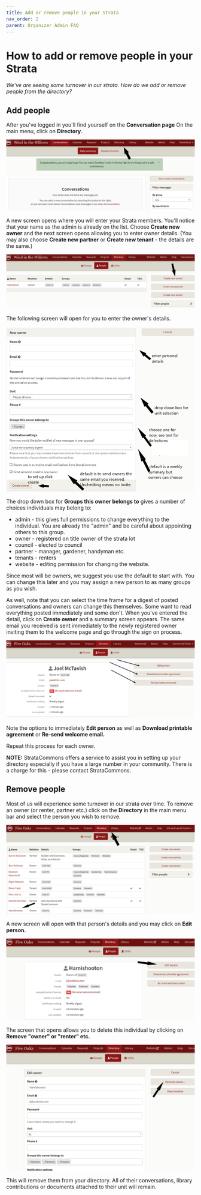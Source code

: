 ```yaml
---
title: Add or remove people in your Strata
nav_order: 2
parent: Organizer Admin FAQ
---
```


# How to add or remove people in your Strata

*We've are seeing some turnover in our strata.  How do we add or remove people from the directory?*

## Add people

After you've logged in you'll find yourself on the **Conversation page**  On the main menu, click on **Directory**.  

![Open the directory](directory_add/opendirectory.png)

A new screen opens where you will enter your Strata members.  You'll notice that your name as the admin is already on the list.  Choose **Create new owner** and the next screen opens allowing you to enter owner details.  (You may also choose **Create new partner** or **Create new tenant** - the details are the same.)

![add new](directory_add/directoryscreen.png)

The following screen will open for you to enter the owner's details.  

![set up](directory_add/setupowner.png)

The drop down box for **Groups this owner belongs to** gives a number of choices individuals may belong to:

 - admin - this gives full permissions to change everything to the individual.  You are already the "admin" and be careful about appointing others to this group.
 - owner - registered on title owner of the strata lot
 - council - elected to council
 - partner - manager, gardener, handyman etc.
 - tenants - renters 
 - website - editing permission for changing the website.

Since most will be owners, we suggest you use the default to start with. You can change this later and you may assign a new person to as many groups as you wish.  

As well, note that you can select the time frame for a digest of posted conversations and owners can change this themselves.  Some want to read everything posted immediately and some don't.  When you've entered the detail, click on **Create owner** and a summary screen appears.  The same email you received is sent immediately to the newly registered owner inviting them to the welcome page and go through the sign on process.  

![summary](directory_add/summary.png)

Note the options to immediately **Edit person** as well as **Download printable agreement** or **Re-send welcome email.**  

Repeat this process for each owner.  

**NOTE:** StrataCommons offers a service to assist you in setting up your directory especially if you have a large number in your community. There is a charge for this - please contact StrataCommons.

## Remove people

Most of us will experience some turnover in our strata over time.  To remove an owner (or renter, partner etc.) click on the **Directory** in the main menu bar and select the person you wish to remove.  

![remove owner](directory_add/removeowner.png)

A new screen will open with that person's details and you may click on **Edit person.**

![remove person](directory_add/removeperson2.png)

The screen that opens allows you to delete this individual by clicking on **Remove "owner" or "renter" etc.**

![remove person](directory_add/removeperson3.png)

This will remove them from your directory.  All of their conversations, library contributions or documents attached to their unit will remain.  

